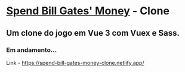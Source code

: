 # <a href="https://neal.fun/spend/">Spend Bill Gates' Money</a> - Clone
## Um clone do jogo em Vue 3 com Vuex e Sass.

### Em andamento...

Link - https://spend-bill-gates-money-clone.netlify.app/

